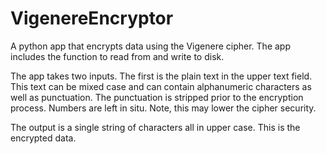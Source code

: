 # VigenereEncryptor
A python app that encrypts data using the Vigenere cipher.  The app includes the function to read from and write to disk.

The app takes two inputs.  The first is the plain text in the upper text field.  This text can be mixed case and can contain alphanumeric characters as well as punctuation.  The punctuation is stripped prior to the encryption process.  Numbers are left in situ.  Note, this may lower the cipher security.

The output is a single string of characters all in upper case.  This is the encrypted data.
